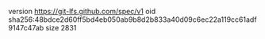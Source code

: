 version https://git-lfs.github.com/spec/v1
oid sha256:48bdce2d60ff5bd4eb050ab9b8d2b833a40d09c6ec22a119cc61adf9147c47ab
size 2831

